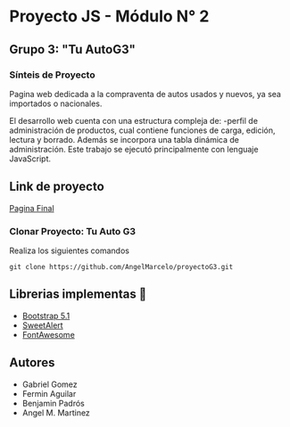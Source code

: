 # Proyecto JS - Módulo N° 2
## Grupo 3: "Tu AutoG3"
### Sínteis de Proyecto

Pagina web dedicada a la compraventa de autos usados y nuevos, ya sea importados o nacionales.

El desarrollo web cuenta con una estructura compleja de:
-perfil de administración de productos, cual contiene funciones de carga, edición, lectura y borrado. Además se incorpora una tabla dinámica de administración.
Este trabajo se ejecutó principalmente con lenguaje JavaScript.

## Link de proyecto

[Pagina Final](tuautog3.netlify.app)

### Clonar Proyecto: Tu Auto G3

Realiza los siguientes comandos

`git clone https://github.com/AngelMarcelo/proyectoG3.git`

## Librerias implementas 📑

- [Bootstrap 5.1](https://getbootstrap.com/)
- [SweetAlert](https://sweetalert2.github.io/)
- [FontAwesome](https://fontawesome.com/)


## Autores

- Gabriel Gomez
- Fermin Aguilar
- Benjamin Padrós
- Angel M. Martinez